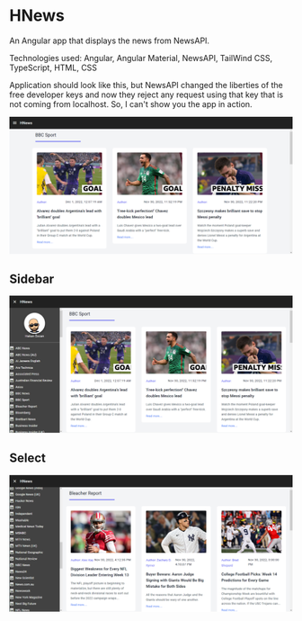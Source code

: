 # HNews

An Angular app that displays the news from NewsAPI.

Technologies used: Angular, Angular Material, NewsAPI, TailWind CSS, TypeScript, HTML, CSS

Application should look like this, but NewsAPI changed the liberties of the free developer keys and now they reject any request using that key that is not coming from localhost. So, I can't show you the app in action.

<img src="/src/assets/main-page2.png" >

## Sidebar

<img src="/src/assets/main-page.png" >

## Select 
<img src="/src/assets/selectedNews.png">

